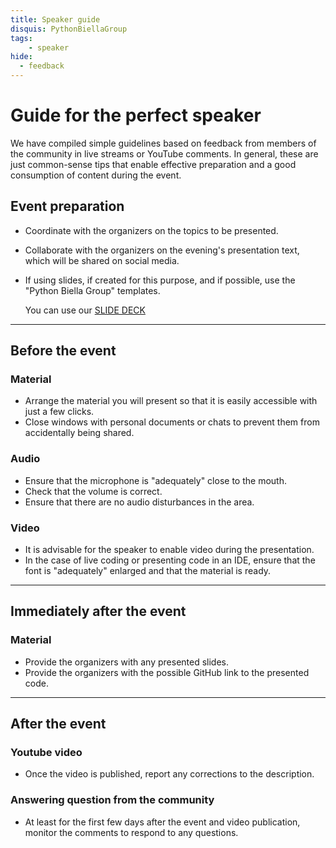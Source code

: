 ```yaml
---
title: Speaker guide
disquis: PythonBiellaGroup
tags:
    - speaker
hide:
  - feedback
---
```


# Guide for the perfect speaker

We have compiled simple guidelines based on feedback from members of the community in live streams or YouTube comments. In general, these are just common-sense tips that enable effective preparation and a good consumption of content during the event.

## Event preparation

* Coordinate with the organizers on the topics to be presented.
* Collaborate with the organizers on the evening's presentation text, which will be shared on social media.
* If using slides, if created for this purpose, and if possible, use the "Python Biella Group" templates.
  
     You can use our [SLIDE DECK](https://drive.google.com/drive/folders/1altPHTWz0vCQ-l3WKaewQ8xRVh5sZjGN)

---

## Before the event

### Material

* Arrange the material you will present so that it is easily accessible with just a few clicks.
* Close windows with personal documents or chats to prevent them from accidentally being shared.

### Audio

* Ensure that the microphone is "adequately" close to the mouth.
* Check that the volume is correct.
* Ensure that there are no audio disturbances in the area.

### Video

* It is advisable for the speaker to enable video during the presentation.
* In the case of live coding or presenting code in an IDE, ensure that the font is "adequately" enlarged and that the material is ready.

---

## Immediately after the event

### Material

* Provide the organizers with any presented slides.
* Provide the organizers with the possible GitHub link to the presented code.

---

## After the event

### Youtube video

* Once the video is published, report any corrections to the description.

### Answering question from the community

* At least for the first few days after the event and video publication, monitor the comments to respond to any questions.